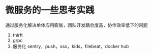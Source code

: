 # 微服务的一些思考实践

通过服务化解决单体应用膨胀，团队开发耦合度高，协作效率低下的问题

1. thirft
2. grpc
3. 服务化 sentry，push，sso，kids，filebeat，docker hub 

